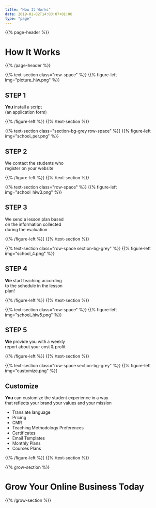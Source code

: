 ```yaml
---
title: "How It Works"
date: 2019-01-02T14:00:07+01:00
type: "page"
---
```


{{% page-header %}}

# How It Works

{{% /page-header %}}

{{% text-section class="row-space" %}}
{{% figure-left img="picture_hiw.png" %}}

## STEP 1

**You** install a script  
(an application form)

{{% /figure-left %}}
{{% /text-section %}}


{{% text-section class="section-bg-grey row-space" %}}
{{% figure-left img="school_per.png" %}}

## STEP 2

We contact the students who  
register on your website

{{% /figure-left %}}
{{% /text-section %}}



{{% text-section class="row-space" %}}
{{% figure-left img="school_hiw3.png" %}}


## STEP 3

We send a lesson plan based  
on the information collected  
during the evaluation

{{% /figure-left %}}
{{% /text-section %}}

{{% text-section class="row-space section-bg-grey" %}}
{{% figure-left img="school_4.png" %}}

## STEP 4

**We** start teaching according  
to the schedule in the lesson  
plan!

{{% /figure-left %}}
{{% /text-section %}}

{{% text-section class="row-space" %}}
{{% figure-left img="school_hiw5.png" %}}

## STEP 5

**We** provide you with a weekly  
report about your cost & profit


{{% /figure-left %}}
{{% /text-section %}}



{{% text-section class="row-space section-bg-grey" %}}
{{% figure-left img="customize.png" %}}

## Customize

**You** can customize the student experience in a way  
that reflects your brand your values and your mission

* Translate language
* Pricing
* CMR
* Teaching Methodology Preferences
* Certificates
* Email Templates
* Monthly Plans
* Courses Plans

{{% /figure-left %}}
{{% /text-section %}}


{{% grow-section %}}

# Grow Your Online Business Today

{{% /grow-section %}}
